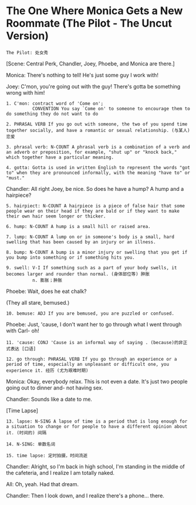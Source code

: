 # The One Where Monica Gets a New Roommate (The Pilot - The Uncut Version)

~~~
The Pilot: 处女秀
~~~

[Scene: Central Perk, Chandler, Joey, Phoebe, and Monica are there.]

Monica: There's nothing to tell! He's just some guy I work with!

Joey: C'mon, you're going out with the guy! There's gotta be something wrong with him!
~~~
1. C'mon: contract word of 'Come on';
          CONVENTION You say `Come on' to someone to encourage them to do something they do not want to do

2. PHRASAL VERB If you go out with someone, the two of you spend time together socially, and have a romantic or sexual relationship. (与某人) 恋爱

3. phrasal verb: N-COUNT A phrasal verb is a combination of a verb and an adverb or preposition, for example, "shut up" or "knock back," which together have a particular meaning. 

4. gotta: Gotta is used in written English to represent the words "got to" when they are pronounced informally, with the meaning "have to" or "must."
~~~

Chandler: All right Joey, be nice.  So does he have a hump? A hump and a hairpiece?
~~~
5. hairpiect: N-COUNT A hairpiece is a piece of false hair that some people wear on their head if they are bald or if they want to make their own hair seem longer or thicker. 

6. hump: N-COUNT A hump is a small hill or raised area. 

7. lump: N-COUNT A lump on or in someone's body is a small, hard swelling that has been caused by an injury or an illness. 

8. bump: N-COUNT A bump is a minor injury or swelling that you get if you bump into something or if something hits you.

9. swell: V-I If something such as a part of your body swells, it becomes larger and rounder than normal. (身体部位等) 肿胀
          n. 膨胀；肿胀 
~~~

Phoebe: Wait, does he eat chalk?

(They all stare, bemused.)
~~~
10. bemuse: ADJ If you are bemused, you are puzzled or confused.
~~~

Phoebe: Just, 'cause, I don't want her to go through what I went through with Carl- oh!
~~~
11. 'cause: CONJ 'Cause is an informal way of saying . (because)的非正式表达 [口语]

12. go through: PHRASAL VERB If you go through an experience or a period of time, especially an unpleasant or difficult one, you experience it. 经历 (尤为艰难时期)
~~~

Monica: Okay, everybody relax. This is not even a date. It's just two people going out to dinner and- not having sex.

Chandler: Sounds like a date to me.

[Time Lapse]
~~~
13. lapse: N-SING A lapse of time is a period that is long enough for a situation to change or for people to have a different opinion about it. (时间的) 间隔

14. N-SING: 单数名词

15. time lapse: 定时拍摄，时间流逝
~~~

Chandler: Alright, so I'm back in high school, I'm standing in the middle of the cafeteria, and I realize I am totally naked.

All: Oh, yeah. Had that dream.

Chandler: Then I look down, and I realize there's a phone... there.
